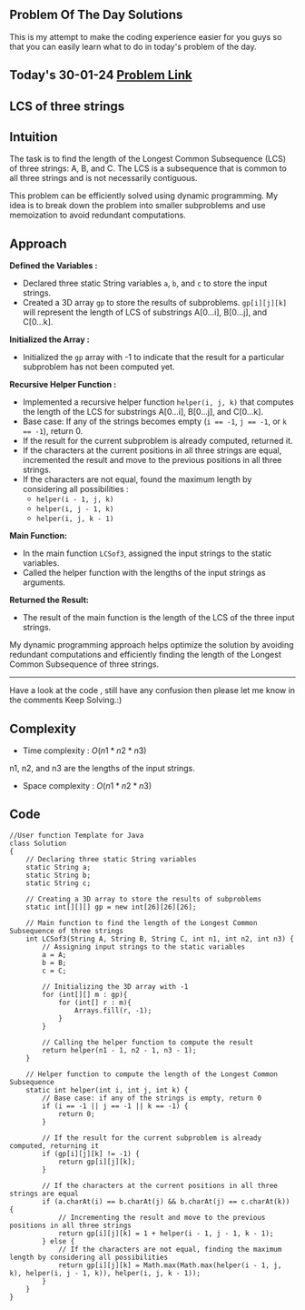 ## Problem Of The Day Solutions

This is my attempt to make the coding experience easier for you guys so that you can easily learn what to do in today's problem of the day.

## Today's 30-01-24 [Problem Link](https://www.geeksforgeeks.org/problems/lcs-of-three-strings0028/1)
## LCS of three strings

## Intuition

The task is to find the length of the Longest Common Subsequence (LCS) of three strings: A, B, and C. The LCS is a subsequence that is common to all three strings and is not necessarily contiguous.

This problem can be efficiently solved using dynamic programming. My idea is to break down the problem into smaller subproblems and use memoization to avoid redundant computations.

## Approach

**Defined the Variables :**
   - Declared three static String variables `a`, `b`, and `c` to store the input strings.
   - Created a 3D array `gp` to store the results of subproblems. `gp[i][j][k]` will represent the length of LCS of substrings A[0...i], B[0...j], and C[0...k].

**Initialized the Array :**
   - Initialized the `gp` array with -1 to indicate that the result for a particular subproblem has not been computed yet.

**Recursive Helper Function :**
   - Implemented a recursive helper function `helper(i, j, k)` that computes the length of the LCS for substrings A[0...i], B[0...j], and C[0...k].
   - Base case: If any of the strings becomes empty (`i == -1`, `j == -1`, or `k == -1`), return 0.
   - If the result for the current subproblem is already computed, returned it.
   - If the characters at the current positions in all three strings are equal, incremented the result and move to the previous positions in all three strings.
   - If the characters are not equal, found the maximum length by considering all possibilities :
     - `helper(i - 1, j, k)`
     - `helper(i, j - 1, k)`
     - `helper(i, j, k - 1)`

**Main Function:**
   - In the main function `LCSof3`, assigned the input strings to the static variables.
   - Called the helper function with the lengths of the input strings as arguments.

**Returned the Result:**
   - The result of the main function is the length of the LCS of the three input strings.

My dynamic programming approach helps optimize the solution by avoiding redundant computations and efficiently finding the length of the Longest Common Subsequence of three strings.

---
Have a look at the code , still have any confusion then please let me know in the comments
Keep Solving.:)

## Complexity
- Time complexity : $O(n1 * n2 * n3)$
<!-- Add your time complexity here, e.g. $$O())$$ -->
n1, n2, and n3 are the lengths of the input strings.

- Space complexity : $O(n1 * n2 * n3)$
<!-- Add your space complexity here, e.g. $$O(n)$$ -->

## Code 
```
//User function Template for Java
class Solution 
{ 
    // Declaring three static String variables
    static String a;
    static String b;
    static String c;
    
    // Creating a 3D array to store the results of subproblems
    static int[][][] gp = new int[26][26][26];
    
    // Main function to find the length of the Longest Common Subsequence of three strings
    int LCSof3(String A, String B, String C, int n1, int n2, int n3) { 
        // Assigning input strings to the static variables
        a = A;
        b = B;
        c = C;
        
        // Initializing the 3D array with -1
        for (int[][] m : gp){
            for (int[] r : m){
                Arrays.fill(r, -1);
            }
        }
        
        // Calling the helper function to compute the result
        return helper(n1 - 1, n2 - 1, n3 - 1);
    }
    
    // Helper function to compute the length of the Longest Common Subsequence
    static int helper(int i, int j, int k) {
        // Base case: if any of the strings is empty, return 0
        if (i == -1 || j == -1 || k == -1) {
            return 0;
        }
        
        // If the result for the current subproblem is already computed, returning it
        if (gp[i][j][k] != -1) {
            return gp[i][j][k];
        }
 
        // If the characters at the current positions in all three strings are equal
        if (a.charAt(i) == b.charAt(j) && b.charAt(j) == c.charAt(k)) {
            // Incrementing the result and move to the previous positions in all three strings
            return gp[i][j][k] = 1 + helper(i - 1, j - 1, k - 1);
        } else {
            // If the characters are not equal, finding the maximum length by considering all possibilities
            return gp[i][j][k] = Math.max(Math.max(helper(i - 1, j, k), helper(i, j - 1, k)), helper(i, j, k - 1));
        }
    }
}
```

